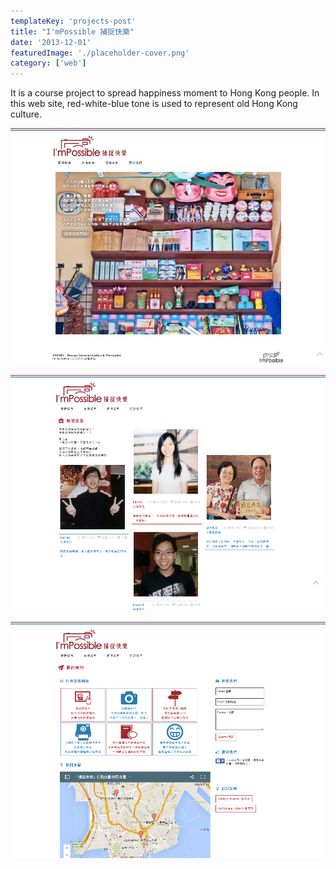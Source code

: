 ```yaml
---
templateKey: 'projects-post'
title: "I'mPossible 捕捉快樂"
date: '2013-12-01'
featuredImage: './placeholder-cover.png'
category: ['web']
---
```


It is a course project to spread happiness moment to Hong Kong people. In this web site, red-white-blue tone is used to represent old Hong Kong culture.

![Website](./capture-1.png)

![Website](./capture-2.png)

![Website](./capture-3.png)
